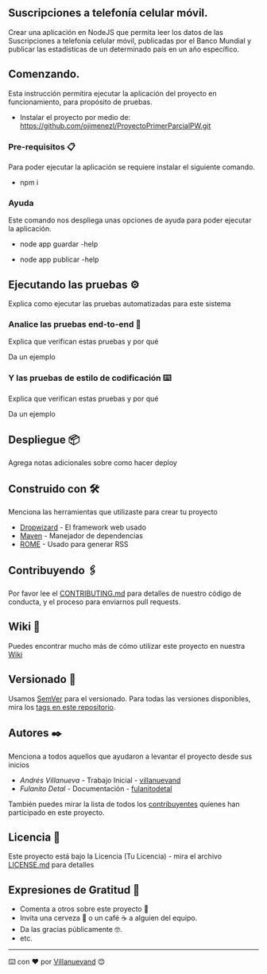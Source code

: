 ## Suscripciones a telefonía celular móvil.

Crear una aplicación en NodeJS que permita leer los datos de las
Suscripciones a telefonía celular móvil, publicadas por el Banco
Mundial y publicar las estadísticas de un determinado país en un
año específico.

## Comenzando.

Esta instrucción permitira ejecutar la aplicación del proyecto en funcionamiento, para propósito de pruebas.

- Instalar el proyecto por medio de: https://github.com/ojimenezl/ProyectoPrimerParcialPW.git

### Pre-requisitos 📋

Para poder ejecutar la aplicación se requiere instalar el siguiente comando.

- npm i

### Ayuda

Este comando nos despliega unas opciones de ayuda para poder ejecutar la aplicación.

- node app guardar -help

- node app publicar -help

## Ejecutando las pruebas ⚙️

Explica como ejecutar las pruebas automatizadas para este sistema

### Analice las pruebas end-to-end 🔩

Explica que verifican estas pruebas y por qué

Da un ejemplo

### Y las pruebas de estilo de codificación ⌨️

Explica que verifican estas pruebas y por qué

Da un ejemplo

## Despliegue 📦

Agrega notas adicionales sobre como hacer deploy

## Construido con 🛠️

Menciona las herramientas que utilizaste para crear tu proyecto

- [Dropwizard](http://www.dropwizard.io/1.0.2/docs/) - El framework web usado
- [Maven](https://maven.apache.org/) - Manejador de dependencias
- [ROME](https://rometools.github.io/rome/) - Usado para generar RSS

## Contribuyendo 🖇️

Por favor lee el [CONTRIBUTING.md](https://gist.github.com/villanuevand/xxxxxx) para detalles de nuestro código de conducta, y el proceso para enviarnos pull requests.

## Wiki 📖

Puedes encontrar mucho más de cómo utilizar este proyecto en nuestra [Wiki](https://github.com/tu/proyecto/wiki)

## Versionado 📌

Usamos [SemVer](http://semver.org/) para el versionado. Para todas las versiones disponibles, mira los [tags en este repositorio](https://github.com/tu/proyecto/tags).

## Autores ✒️

Menciona a todos aquellos que ayudaron a levantar el proyecto desde sus inicios

- _Andrés Villanueva_ - Trabajo Inicial - [villanuevand](https://github.com/villanuevand)
- _Fulanito Detal_ - Documentación - [fulanitodetal](#fulanito-de-tal)

También puedes mirar la lista de todos los [contribuyentes](https://github.com/your/project/contributors) quíenes han participado en este proyecto.

## Licencia 📄

Este proyecto está bajo la Licencia (Tu Licencia) - mira el archivo [LICENSE.md](LICENSE.md) para detalles

## Expresiones de Gratitud 🎁

- Comenta a otros sobre este proyecto 📢
- Invita una cerveza 🍺 o un café ☕ a alguien del equipo.
- Da las gracias públicamente 🤓.
- etc.

---

⌨️ con ❤️ por [Villanuevand](https://github.com/Villanuevand) 😊

